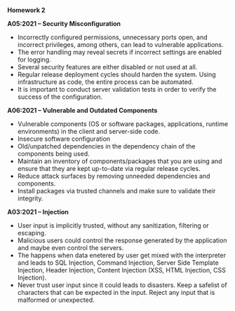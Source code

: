 **Homework 2**

**A05:2021 – Security Misconfiguration**

- Incorrectly configured permissions, unnecessary ports open, and incorrect privileges, among others, can lead to vulnerable applications.
- The error handling may reveal secrets if incorrect settings are enabled for logging. 
- Several security features are either disabled or not used at all.
- Regular release deployment cycles should harden the system. Using infrastructure as code, the entire process can be automated.
- It is important to conduct server validation tests in order to verify the success of the configuration.

**A06:2021 – Vulnerable and Outdated Components**

- Vulnerable components (OS or software packages, applications, runtime environments) in the client and server-side code.
- Insecure software configuration
- Old/unpatched dependencies in the dependency chain of the components being used.
- Maintain an inventory of components/packages that you are using and ensure that they are kept up-to-date via regular release cycles.
- Reduce attack surfaces by removing unneeded dependencies and components.
- Install packages via trusted channels and make sure to validate their integrity.

**A03:2021 – Injection**

- User input is implicitly trusted, without any sanitization, filtering or escaping.
- Malicious users could control the response generated by the application and maybe even control the servers.
- The happens when data enetered by user get mixed with the interpreter and leads to SQL Injection, Command Injection, Server Side Template Injection, Header Injection, Content Injection (XSS, HTML Injection, CSS Injection).
- Never trust user input since it could leads to disasters. Keep a safelist of characters that can be expected in the input. Reject any input that is malformed or unexpected.
